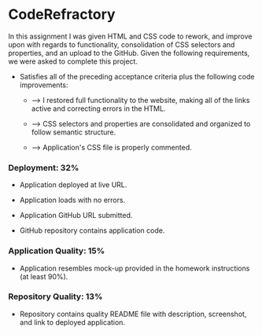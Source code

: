 # CodeRefractory

In this assignment I was given HTML and CSS code to rework, and improve upon with regards to functionality, consolidation of CSS selectors and properties, and an upload to the GitHub. Given the following requirements, we were asked to complete this project.

* Satisfies all of the preceding acceptance criteria plus the following code improvements:

  *  --> I restored full functionality to the website, making all of the links active and correcting errors in the HTML.

  *  --> CSS selectors and properties are consolidated and organized to follow semantic structure.

  * --> Application's CSS file is properly commented.

### Deployment: 32%

* Application deployed at live URL.

* Application loads with no errors.

* Application GitHub URL submitted.

* GitHub repository contains application code.

### Application Quality: 15%

* Application resembles mock-up provided in the homework instructions (at least 90%).

### Repository Quality: 13%

* Repository contains quality README file with description, screenshot, and link to deployed application.
